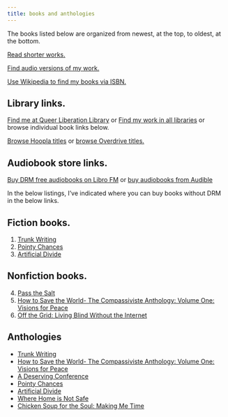 ```yaml
---
title: books and anthologies
---
```


The books listed below are organized from newest, at the top, to oldest, at the bottom.

[Read shorter works.](https://robertkingett.com/posts/category/writings/)

[Find audio versions of my work.](/audio)

[Use Wikipedia to find my books via ISBN.](https://en.wikipedia.org/wiki/Special:BookSources/)

## Library links.

[Find me at Queer Liberation Library](https://libbyapp.com/search/queerliblib/creator-1071868/page-1) or [Find my work in all libraries](https://www.worldcat.org/search?q=au=%22Kingett%2C%20Robert%22) or browse individual book links below.

[Browse Hoopla titles](https://www.hoopladigital.com/artist/11645750187) or [browse Overdrive titles.](https://www.overdrive.com/creators/1071868/robert-kingett)

## Audiobook store links.

[Buy DRM free audiobooks on Libro FM](https://libro.fm/search?q=Robert+Kingett&searchby=authors) or [buy audiobooks from Audible](https://www.audible.com/search?searchAuthor=Robert+Kingett&ref=a_search_c3_lAuthor_1_1_2&pf_rd_p=83218cca-c308-412f-bfcf-90198b687a2f&pf_rd_r=JXD9R4XKDMCBK402ZPQG)

In the below listings, I’ve indicated where you can buy books without DRM in the below links.

## Fiction books.

1. [Trunk Writing](/posts/6625)
2. [Pointy Chances](/posts/6331)
3. [Artificial Divide](/posts/4305)

## Nonfiction books.

4. [Pass the Salt](/posts/6522)
5. [How to Save the World- The Compassiviste Anthology: Volume One: Visions for Peace](/posts/6517)
6. [Off the Grid: Living Blind Without the Internet](/posts/2808)

## Anthologies

- [Trunk Writing](/posts/6625)
- [How to Save the World- The Compassiviste Anthology: Volume One: Visions for Peace](/posts/6517)
- [A Deserving Conference](/posts/6380)
- [Pointy Chances](/posts/6331)
- [Artificial Divide](/posts/4305)
- [Where Home is Not Safe](/posts/5186)
- [Chicken Soup for the Soul: Making Me Time](/posts/4788)
